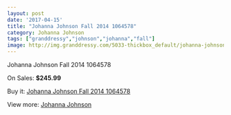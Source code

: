 ```yaml
---
layout: post
date: '2017-04-15'
title: "Johanna Johnson Fall 2014 1064578"
category: Johanna Johnson
tags: ["granddressy","johnson","johanna","fall"]
image: http://img.granddressy.com/5033-thickbox_default/johanna-johnson-fall-2014-1064578.jpg
---
```

Johanna Johnson Fall 2014 1064578

On Sales: **$245.99**
<a href="https://www.granddressy.com/en/johanna-johnson/4375-johanna-johnson-fall-2014-1064578.html"><amp-img layout="responsive" width="600" height="600" src="//img.granddressy.com/5033-thickbox_default/johanna-johnson-fall-2014-1064578.jpg" alt="Johanna Johnson Fall 2014 1064578 0" /></a>

Buy it: [Johanna Johnson Fall 2014 1064578](https://www.granddressy.com/en/johanna-johnson/4375-johanna-johnson-fall-2014-1064578.html "Johanna Johnson Fall 2014 1064578")

View more: [Johanna Johnson](https://www.granddressy.com/en/152-johanna-johnson "Johanna Johnson")